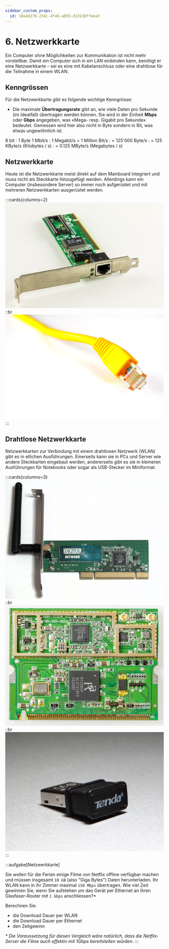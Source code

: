 ```yaml
---
sidebar_custom_props:
  id: 10a4d276-234c-4f46-a055-d13236ffeea3
---
```


# 6. Netzwerkkarte

Ein Computer ohne Möglichkeiten zur Kommunikation ist nicht mehr vorstellbar. Damit ein Computer sich in ein LAN einbinden kann, benötigt er eine Netzwerkkarte – sei es eine mit Kabelanschluss oder eine drahtlose für die Teilnahme in einem WLAN.


## Kenngrössen

Für die Netzwerkkarte gibt es folgende wichtige Kenngrösse:

- Die maximale **Übertragungsrate** gibt an, wie viele Daten pro Sekunde (im Idealfall) übertragen werden können. Sie wird in der Einheit **Mbps** oder **Gbps** angegeben, was «Mega- resp. Gigabit pro Sekunde» bedeutet. Gemessen wird hier also nicht in Byte sondern in Bit, was etwas ungewöhnlich ist.

8 bit
: 1 Byte
1 Mbit/s
: 1 Megabit/s = 1 Million Bit/s
: = 125'000 Byte/s
: = 125 KByte/s (Kilobytes / s)
: = 0.125 MByte/s (Megabytes / s)



## Netzwerkkarte

Heute ist die Netzwerkkarte meist direkt auf dem Mainboard integriert und muss nicht als Steckkarte hinzugefügt werden. Allerdings kann ein Computer (insbesondere Server) so immer noch aufgerüstet und mit mehreren Netzwerkkarten ausgerüstet werden.

:::cards{columns=2}
![Netzwerkkarte mit RJ45-Buchse](images/06-nic.jpg)
::br
![Netzwerkkabel mit RJ45-Stecker](images/06-network-cable.jpg)
:::


## Drahtlose Netzwerkkarte

Netzwerkkarten zur Verbindung mit einem drahtlosen Netzwerk (WLAN) gibt es in etlichen Ausführungen. Einerseits kann sie in PCs und Server wie andere Steckkarten eingebaut werden, andererseits gibt es sie in kleineren Ausführungen für Notebooks oder sogar als USB-Stecker im Miniformat.

:::cards{columns=3}
![Drahtlose Netzwerkkarte mit Antenne für PCs](images/06-wlan-pc.png)
::br
![Drahtlose Netzwerkkarte für Notebooks](images/06-wlan-notebook.jpg)
::br
![Drahtlose Netzwerkkarte für USB-Anschluss](images/06-wlan-usb.jpg)
:::

:::aufgabe[Netzwerkkarte]
<Answer type="state" webKey="a5301bd3-8c1e-4456-8ba9-21f420d58249" />

Sie wollen für die Ferien einige Filme von Netflix offline verfügbar machen und müssen insgesamt `10 GB` (also "Giga Bytes") Daten herunterladen. Ihr WLAN kann in ihr Zimmer maximal `150 Mbps` übertragen. Wie viel Zeit gewinnen Sie, wenn Sie aufstehen um das Gerät per Ethernet an Ihren Glasfaser-Router mit `1 Gbps` anschliessen?\*

Berechnen Sie:
- die Download Dauer per WLAN
- die Download Dauer per Ethernet
- den Zeitgewinn

<Answer type="text" webKey="f1c25b7d-6186-4cbf-9b8d-ca2728017b0c" />


*\* Die Voraussetzung für diesen Vergleich wäre natürlich, dass die Netflix-Server die Filme auch effektiv mit 1Gbps bereitstellen würden.*
:::
